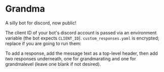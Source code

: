 # Grandma
A silly bot for discord, now public!

The client ID of your bot's discord account is passed via an environment variable (the bot expects `CLIENT_ID`). `custom_responses.yaml` is encrypted; replace if you are going to run them:

To add a response, add the message text as a top-level header, then add *two* responses underneath, one for grandmarating and one for grandmalevel (leave one blank if not desired).
